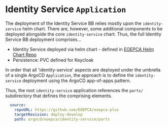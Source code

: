 # Identity Service `Application`

The deployment of the Identity Service BB relies mostly upon the `identity-service` helm chart. There are, however, some additional components to be deployed alongside the core `identity-service` chart. Thus, the full Identity Service BB deployment comprises...

* Identity Service deployed via helm chart - defined in [EOEPCA Helm Chart Repo](https://eoepca.github.io/helm-charts)
* Persistence: PVC defined for Keycloak

In order that all 'identity-service' aspects are deployed under the umbrella of a single ArgoCD `Application`, the approach is to define the `identity-service` deployment using the ArgoCD app-of-apps pattern.

Thus, the root `identity-service` application references the `parts/` subdirectory that defines the comprising elements.

```yaml
  source:
    repoURL: https://github.com/EOEPCA/eoepca-plus
    targetRevision: deploy-develop
    path: argocd/eoepca/identity-service/parts
```
